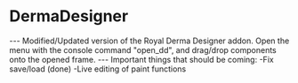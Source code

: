 <h1>DermaDesigner</h1>
---
Modified/Updated version of the Royal Derma Designer addon. Open the menu with the console command "open_dd", and drag/drop components onto the opened frame.
---
Important things that should be coming:
-Fix save/load (done)
-Live editing of paint functions

